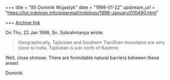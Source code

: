 +++
title = "85 Dominik Wujastyk"
date = "1998-01-22"
upstream_url = "https://list.indology.info/pipermail/indology/1998-January/010490.html"

+++
[Archive link](https://list.indology.info/pipermail/indology/1998-January/010490.html)

On Thu, 22 Jan 1998, Sn. Subrahmanya wrote:

> Geographically, Tajikistan and Southern TianShan mountains are very
> close to India. Tajikistan is just north of Kashmir.

Well, close shmose.  There are formidable natural barriers between these
areas!

Dominik



